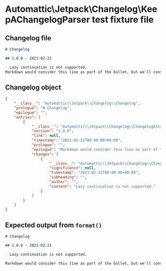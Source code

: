 # Automattic\Jetpack\Changelog\KeepAChangelogParser test fixture file

## Changelog file
  ~~~~~~~~markdown changelog
  # Changelog

  ## 1.0.0 - 2021-02-21

  - Lazy continuation is not supported.
  Markdown would consider this line as part of the bullet, but we'll consider it an epilogue.

  ~~~~~~~~

## Changelog object
  ~~~~~~~~json object
  {
      "__class__": "Automattic\\Jetpack\\Changelog\\Changelog",
      "prologue": "# Changelog",
      "epilogue": "",
      "entries": [
          {
              "__class__": "Automattic\\Jetpack\\Changelog\\ChangelogEntry",
              "version": "1.0.0",
              "link": null,
              "timestamp": "2021-02-21T00:00:00+00:00",
              "prologue": "",
              "epilogue": "Markdown would consider this line as part of the bullet, but we'll consider it an epilogue.\n",
              "changes": [
                  {
                      "__class__": "Automattic\\Jetpack\\Changelog\\ChangeEntry",
                      "significance": null,
                      "timestamp": "2021-02-21T00:00:00+00:00",
                      "subheading": "",
                      "author": "",
                      "content": "Lazy continuation is not supported."
                  }
              ]
          }
      ]
  }
  ~~~~~~~~

## Expected output from `format()`
  ~~~~~~~~markdown format-output
  # Changelog

  ## 1.0.0 - 2021-02-21

  - Lazy continuation is not supported.

  Markdown would consider this line as part of the bullet, but we'll consider it an epilogue.

  ~~~~~~~~
